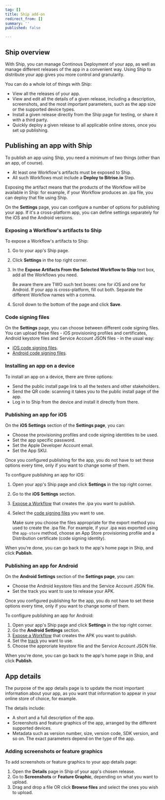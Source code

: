 ```yaml
---
tag: []
title: Ship add-on
redirect_from: []
summary: ''
published: false

---
```

## Ship overview

With Ship, you can manage Continous Deployment of your app, as well as manage different releases of the app in a convenient way. Using Ship to distribute your app gives you more control and granularity. 

You can do a whole lot of things with Ship:

* View all the releases of your app.
* View and edit all the details of a given release, including a description, screenshots, and the most important parameters, such as the app size or the supported device types. 
* Install a given release directly from the Ship page for testing, or share it with a third party.
* Quickly deploy a given release to all applicable online stores, once you set up publishing.

## Publishing an app with Ship

To publish an app using Ship, you need a minimum of two things (other than an app, of course). 

* At least one Workflow's artifacts must be exposed to Ship.
* All such Workflows must include a **Deploy to Bitrise.io** Step.

Exposing the artifact means that the products of the Workflow will be available in Ship: for example, if your Workflow produces an .ipa file, you can deploy that file using Ship. 

On the **Settings** page, you can configure a number of options for publishing your app. If it's a cross-platform app, you can define settings separately for the iOS and the Android versions. 

### Exposing a Workflow's artifacts to Ship

To expose a Workflow's artifacts to Ship:

1. Go to your app's Ship page. 
2. Click **Settings** in the top right corner. 
3. In the **Expose Artifacts From the Selected Workflow to Ship** text box, add all the Workflows you need. 

   Be aware there are TWO such text boxes: one for iOS and one for Android. If your app is cross-platform, fill out both. Separate the different Workflow names with a comma. 
4. Scroll down to the bottom of the page and click **Save**. 

### Code signing files

On the **Settings** page, you can choose between different code signing files. You can upload these files - iOS provisioning profiles and certificates, Android keystore files and Service Account JSON files - in the usual way:

* [iOS code signing files](/code-signing/ios-code-signing/code-signing-index/).
* [Android code signing files](/code-signing/android-code-signing/android-code-signing-index/).

### Installing an app on a device

To install an app on a device, there are three options:

* Send the public install page link to all the testers and other stakeholders. 
* Send the QR code: scanning it takes you to the public install page of the app. 
* Log in to Ship from the device and install it directly from there. 

### Publishing an app for iOS

On the **iOS Settings** section of the **Settings page**, you can:

* Choose the provisioning profiles and code signing identities to be used.
* Set the app specific password. 
* Set the Apple Developer Account email. 
* Set the App SKU.

Once you configured publishing for the app, you do not have to set these options every time, only if you want to change some of them. 

To configure publishing an app for iOS:

1. Open your app's Ship page and click **Settings** in the top right corner.
2. Go to the **iOS Settings** section. 
3. [Expose a Workflow](/deploy/ship/#exposing-a-workflows-artifacts-to-ship) that creates the .ipa you want to publish. 
4. Select the [code signing files](/deploy/ship/#code-signing-files) you want to use. 

   Make sure you choose the files appropriate for the export method you used to create the .ipa file. For example, if your .ipa was exported using the `app-store` method, choose an App Store provisioning profile and a Distribution certificate (code signing identity).

When you're done, you can go back to the app's home page in Ship, and click **Publish**.

### Publishing an app for Android

On the **Android Settings** section of the **Settings page**, you can:

* Choose the Android keystore files and the Service Account JSON file. 
* Set the track you want to use to release your APK.

Once you configured publishing for the app, you do not have to set these options every time, only if you want to change some of them. 

To configure publishing an app for Android:

1. Open your app's Ship page and click **Settings** in the top right corner.
2. Go the **Android Settings** section.
3. [Expose a Workflow](/deploy/ship/#exposing-a-workflows-artifacts-to-ship) that creates the APK you want to publish. 
4. Set the [track](https://developers.google.com/android-publisher/tracks) you want to use. 
5. Choose the approriate keystore file and the Service Account JSON file. 

When you're done, you can go back to the app's home page in Ship, and click **Publish**.

## App details 

The purpose of the app details page is to update the most important information about your app, as you want that information to appear in your online store of choice, for example. 

The details include:

* A short and a full description of the app.
* Screenshots and feature graphics of the app, arranged by the different supported devices. 
* Metadata such as version number, size, version code, SDK version, and so on. The exact parameters depend on the type of the app. 

### Adding screenshots or feature graphics

To add screenshots or feature graphics to your app details page:

1. Open the **Details** page in Ship of your app's chosen release. 
2. Go to **Screenshots** or **Feature Graphic**, depending on what you want to upload.
3. Drag and drop a file OR click **Browse files** and select the ones you wish to upload. 
